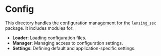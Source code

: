 # Config

This directory handles the configuration management for the `lensing_ssc` package. It includes modules for:

-   **Loader**: Loading configuration files.
-   **Manager**: Managing access to configuration settings.
-   **Settings**: Defining default and application-specific settings.
